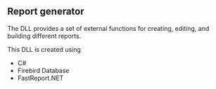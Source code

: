 ## Report generator ##

The DLL provides a set of external functions for creating, editing, and building different reports. 

This DLL is created using

- C#
- Firebird Database
- FastReport.NET

    